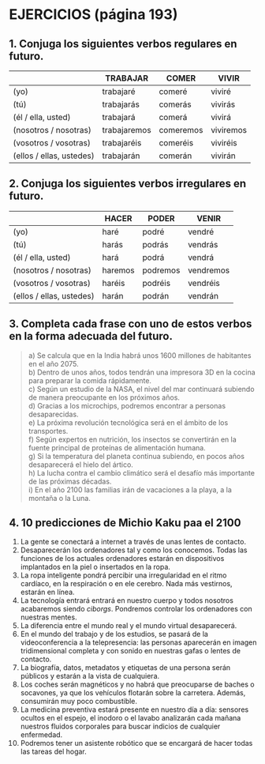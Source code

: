 # EJERCICIOS (página 193)

## 1. Conjuga los siguientes verbos regulares en futuro.

|                          | TRABAJAR     | COMER     | VIVIR     |
| ------------------------ | ------------ | --------- | --------- |
| (yo)                     | trabajaré    | comeré    | viviré    |
| (tú)                     | trabajarás   | comerás   | vivirás   |
| (él / ella, usted)       | trabajará    | comerá    | vivirá    |
| (nosotros / nosotras)    | trabajaremos | comeremos | viviremos |
| (vosotros / vosotras)    | trabajaréis  | comeréis  | viviréis  |
| (ellos / ellas, ustedes) | trabajarán   | comerán   | vivirán   |

## 2. Conjuga los siguientes verbos irregulares en futuro.

|                          | HACER   | PODER    | VENIR     |
| ------------------------ | ------- | -------- | --------- |
| (yo)                     | haré    | podré    | vendré    |
| (tú)                     | harás   | podrás   | vendrás   |
| (él / ella, usted)       | hará    | podrá    | vendrá    |
| (nosotros / nosotras)    | haremos | podremos | vendremos |
| (vosotros / vosotras)    | haréis  | podréis  | vendréis  |
| (ellos / ellas, ustedes) | harán   | podrán   | vendrán   |

## 3. Completa cada frase con uno de estos verbos en la forma adecuada del futuro.

> a) Se calcula que en la India habrá unos 1600 millones de habitantes en el año 2075.  
> b) Dentro de unos años, todos tendrán una impresora 3D en la cocina para preparar la comida rápidamente.  
> c) Según un estudio de la NASA, el nivel del mar continuará subiendo de manera preocupante en los próximos años.  
> d) Gracias a los microchips, podremos encontrar a personas desaparecidas.  
> e) La próxima revolución tecnológica será en el ámbito de los transportes.  
> f) Según expertos en nutrición, los insectos se convertirán en la fuente principal de proteínas de alimentación
> humana.  
> g) Si la temperatura del planeta continua subiendo, en pocos años desaparecerá el hielo del ártico.  
> h) La lucha contra el cambio climático será el desafío más importante de las próximas décadas.  
> i) En el año 2100 las familias irán de vacaciones a la playa, a la montaña o la Luna.

## 4. 10 predicciones de Michio Kaku paa el 2100

1. La gente se conectará a internet a través de unas lentes de contacto.
2. Desaparecerán los ordenadores tal y como los conocemos. Todas las funciones de los actuales ordenadores estarán en
   dispositivos implantados en la piel o insertados en la ropa.
3. La ropa inteligente pondrá percibir una irregularidad en el ritmo cardíaco, en la respiración o en ele cerebro. Nada
   más vestirnos, estarán en línea.
4. La tecnología entrará entrará en nuestro cuerpo y todos nosotros acabaremos siendo _ciborgs_. Pondremos controlar los
   ordenadores con nuestras mentes.
5. La diferencia entre el mundo real y el mundo virtual desaparecerá.
6. En el mundo del trabajo y de los estudios, se pasará de la videoconferencia a la telepresencia: las personas
   aparecerán en imagen tridimensional completa y con sonido en nuestras gafas o lentes de contacto.
7. La biografía, datos, metadatos y etiquetas de una persona serán públicos y estarán a la vista de cualquiera.
8. Los coches serán magnéticos y no habrá que preocuparse de baches o socavones, ya que los vehículos flotarán sobre la
   carretera. Además, consumirán muy poco combustible.
9. La medicina preventiva estará presente en nuestro día a día: sensores ocultos en el espejo, el inodoro o el lavabo
   analizarán cada mañana nuestros fluidos corporales para buscar indicios de cualquier enfermedad.
10. Podremos tener un asistente robótico que se encargará de hacer todas las tareas del hogar.
